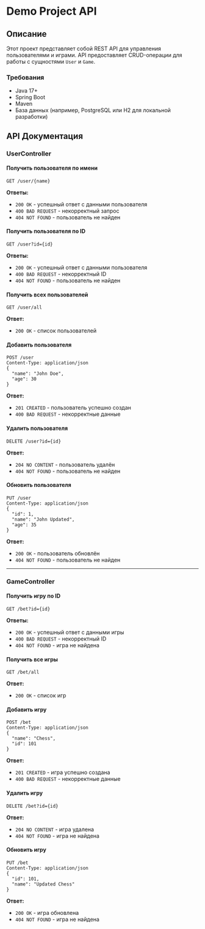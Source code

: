 # Demo Project API

## Описание
Этот проект представляет собой REST API для управления пользователями и играми. API предоставляет CRUD-операции для работы с сущностями `User` и `Game`.

### Требования
- Java 17+
- Spring Boot
- Maven
- База данных (например, PostgreSQL или H2 для локальной разработки)

## API Документация

### UserController
#### Получить пользователя по имени
```http
GET /user/{name}
```
**Ответы:**
- `200 OK` - успешный ответ с данными пользователя
- `400 BAD REQUEST` - некорректный запрос
- `404 NOT FOUND` - пользователь не найден

#### Получить пользователя по ID
```http
GET /user?id={id}
```
**Ответы:**
- `200 OK` - успешный ответ с данными пользователя
- `400 BAD REQUEST` - некорректный ID
- `404 NOT FOUND` - пользователь не найден

#### Получить всех пользователей
```http
GET /user/all
```
**Ответ:**
- `200 OK` - список пользователей

#### Добавить пользователя
```http
POST /user
Content-Type: application/json
{
  "name": "John Doe",
  "age": 30
}
```
**Ответ:**
- `201 CREATED` - пользователь успешно создан
- `400 BAD REQUEST` - некорректные данные

#### Удалить пользователя
```http
DELETE /user?id={id}
```
**Ответ:**
- `204 NO CONTENT` - пользователь удалён
- `404 NOT FOUND` - пользователь не найден

#### Обновить пользователя
```http
PUT /user
Content-Type: application/json
{
  "id": 1,
  "name": "John Updated",
  "age": 35
}
```
**Ответ:**
- `200 OK` - пользователь обновлён
- `404 NOT FOUND` - пользователь не найден

---
### GameController
#### Получить игру по ID
```http
GET /bet?id={id}
```
**Ответы:**
- `200 OK` - успешный ответ с данными игры
- `400 BAD REQUEST` - некорректный ID
- `404 NOT FOUND` - игра не найдена

#### Получить все игры
```http
GET /bet/all
```
**Ответ:**
- `200 OK` - список игр

#### Добавить игру
```http
POST /bet
Content-Type: application/json
{
  "name": "Chess",
  "id": 101
}
```
**Ответ:**
- `201 CREATED` - игра успешно создана
- `400 BAD REQUEST` - некорректные данные

#### Удалить игру
```http
DELETE /bet?id={id}
```
**Ответ:**
- `204 NO CONTENT` - игра удалена
- `404 NOT FOUND` - игра не найдена

#### Обновить игру
```http
PUT /bet
Content-Type: application/json
{
  "id": 101,
  "name": "Updated Chess"
}
```
**Ответ:**
- `200 OK` - игра обновлена
- `404 NOT FOUND` - игра не найдена


